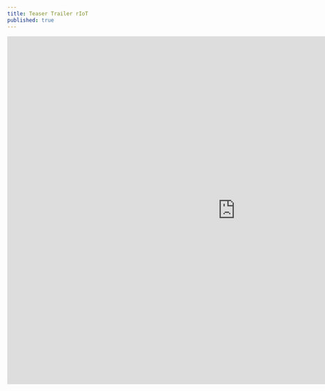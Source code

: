 ```yaml
---
title: Teaser Trailer rIoT
published: true
---
```


<iframe width="1050" height="800" src="https://www.youtube.com/embed/wSh4EdG_9MA" frameborder="0" allowfullscreen></iframe>